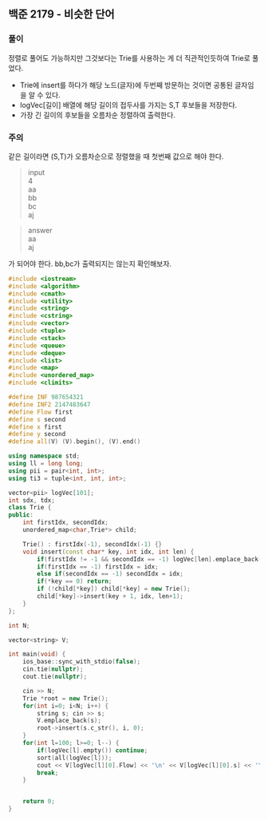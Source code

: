 ## 백준 2179 - 비슷한 단어

### 풀이
정렬로 풀어도 가능하지만 그것보다는 Trie를 사용하는 게 더 직관적인듯하여 Trie로 풀었다.

- Trie에 insert를 하다가 해당 노드(글자)에 두번째 방문하는 것이면 공통된 글자임을 알 수 있다.
- logVec[길이] 배열에 해당 길이의 접두사를 가지는 S,T 후보들을 저장한다.
- 가장 긴 길이의 후보들을 오름차순 정렬하여 출력한다.

### 주의
같은 길이라면 (S,T)가 오름차순으로 정렬했을 때 첫번째 값으로 해야 한다.
> input <br/>
> 4 <br/>
> aa <br/>
> bb <br/>
> bc <br/>
> aj<br/>

> answer<br/>
> aa<br/>
> aj<br/>

가 되어야 한다. bb,bc가 출력되지는 않는지 확인해보자.

```c++
#include <iostream>
#include <algorithm>
#include <cmath>
#include <utility>
#include <string>
#include <cstring>
#include <vector>
#include <tuple>
#include <stack>
#include <queue>
#include <deque>
#include <list>
#include <map>
#include <unordered_map>
#include <climits>

#define INF 987654321
#define INF2 2147483647
#define Flow first
#define s second
#define x first
#define y second
#define all(V) (V).begin(), (V).end()

using namespace std;
using ll = long long;
using pii = pair<int, int>;
using ti3 = tuple<int, int, int>;

vector<pii> logVec[101];
int sdx, tdx;
class Trie {
public:
    int firstIdx, secondIdx;
    unordered_map<char,Trie*> child;

    Trie() : firstIdx(-1), secondIdx(-1) {}
    void insert(const char* key, int idx, int len) {
        if(firstIdx != -1 && secondIdx == -1) logVec[len].emplace_back(firstIdx, idx);
        if(firstIdx == -1) firstIdx = idx;
        else if(secondIdx == -1) secondIdx = idx;
        if(*key == 0) return;
        if (!child[*key]) child[*key] = new Trie();
        child[*key]->insert(key + 1, idx, len+1);
    }
};

int N;

vector<string> V;

int main(void) {
    ios_base::sync_with_stdio(false);
    cin.tie(nullptr);
    cout.tie(nullptr);

    cin >> N;
    Trie *root = new Trie();
    for(int i=0; i<N; i++) {
        string s; cin >> s;
        V.emplace_back(s);
        root->insert(s.c_str(), i, 0);
    }
    for(int l=100; l>=0; l--) {
        if(logVec[l].empty()) continue;
        sort(all(logVec[l]));
        cout << V[logVec[l][0].Flow] << '\n' << V[logVec[l][0].s] << '\n';
        break;
    }


    return 0;
}
```